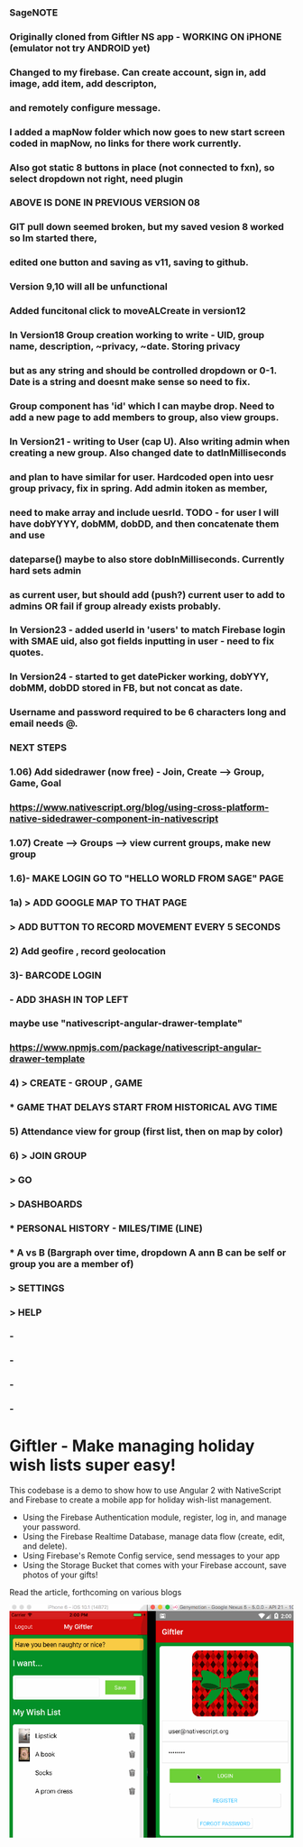 ### SageNOTE
### Originally cloned from Giftler NS app - WORKING ON iPHONE (emulator not try ANDROID yet)
### Changed to my firebase.  Can create account, sign in, add image, add item, add descripton,
###     and remotely configure message.
###     I added a mapNow folder which now goes to new start screen coded in mapNow, no links for there work currently.  
###     Also got static 8 buttons in place (not connected to fxn), so select dropdown not right, need plugin
###   ABOVE IS DONE IN PREVIOUS VERSION 08
###   GIT pull down seemed broken, but my saved vesion 8 worked so Im started there, 
###         edited one button and saving as v11, saving to github.  
###   Version 9,10 will all be unfunctional
###   Added funcitonal click to moveALCreate in version12
###   In Version18 Group creation working to write - UID, group name, description, ~privacy, ~date.  Storing privacy 
###     but as any string and should be controlled dropdown or 0-1.  Date is a string and doesnt make sense so need to fix.  
###     Group component has 'id' which I can maybe drop.  Need to add a new page to add members to group, also view groups.
###   In Version21 - writing to User (cap U).  Also writing admin when creating a new group.  Also changed date to datInMilliseconds
###     and plan to have similar for user.  Hardcoded open into uesr group privacy, fix in spring. Add admin itoken as member, 
###     need to make array and include uesrId. TODO - for user I will have dobYYYY, dobMM, dobDD, and then concatenate them and use 
###     dateparse() maybe to also store dobInMilliseconds.  Currently hard sets admin
###     as current user, but should add (push?) current user to add to admins OR fail if group already exists probably.
###   In Version23 - added userId in 'users' to match Firebase login with SMAE uid, also got fields inputting in user - need to fix quotes. 
###   In Version24 - started to get datePicker working, dobYYY, dobMM, dobDD stored in FB, but not concat as date.
###     Username and password required to be 6 characters long and email needs @. 
### NEXT STEPS
###   1.06) Add sidedrawer (now free) - Join, Create --> Group, Game, Goal 
###          https://www.nativescript.org/blog/using-cross-platform-native-sidedrawer-component-in-nativescript
###   1.07) Create --> Groups --> view current groups, make new group
###   1.6)- MAKE LOGIN GO TO "HELLO WORLD FROM SAGE" PAGE
###        1a) > ADD GOOGLE MAP TO THAT PAGE
###        > ADD BUTTON TO RECORD MOVEMENT EVERY 5 SECONDS
###   2) Add geofire , record geolocation
###   3)- BARCODE LOGIN
###
###   - ADD 3HASH IN TOP LEFT
###       maybe use "nativescript-angular-drawer-template" 
###         https://www.npmjs.com/package/nativescript-angular-drawer-template
###   4)     > CREATE - GROUP , GAME
###            * GAME THAT DELAYS START FROM HISTORICAL AVG TIME
###   5) Attendance view for group (first list, then on map by color)
###   6)     > JOIN GROUP
###        > GO
###        > DASHBOARDS
###            * PERSONAL HISTORY - MILES/TIME (LINE)
###            * A vs B (Bargraph over time, dropdown A ann B can be self or group you are a member of)
###        > SETTINGS
###        > HELP
###   -
###   -
###   -
###   -



# Giftler - Make managing holiday wish lists super easy!

This codebase is a demo to show how to use Angular 2 with NativeScript and Firebase to create a mobile app for holiday wish-list management.

- Using the Firebase Authentication module, register, log in, and manage your password.
- Using the Firebase Realtime Database, manage data flow (create, edit, and delete).
- Using Firebase's Remote Config service, send messages to your app
- Using the Storage Bucket that comes with your Firebase account, save photos of your gifts!

Read the article, forthcoming on various blogs <TBD>

![Demo on Emulators](./screenshots/giftler-crossplat.gif)

